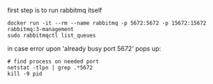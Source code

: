 first step is to run rabbitmq itself  
```shell script
docker run -it --rm --name rabbitmq -p 5672:5672 -p 15672:15672 rabbitmq:3-management
sudo rabbitmqctl list_queues
```

in case error upon 'already busy port 5672' pops up:
```shell script
# find process on needed port
netstat -tlpn | grep .*5672
kill -9 pid
```